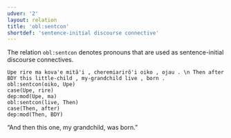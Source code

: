 ```yaml
---
udver: '2'
layout: relation
title: 'obl:sentcon'
shortdef: 'sentence-initial discourse connective'
---
```


The relation `obl:sentcon` denotes pronouns that are used as sentence-initial discourse connectives.

~~~ sdparse
Upe rire ma kova'e mitã'i , cheremiarirõ'i oiko , ojau . \n Then after BDY this little-child , my-grandchild live , born .
obl:sentcon(oiko, Upe)
case(Upe, rire)
dep:mod(Upe, ma)
obl:sentcon(live, Then)
case(Then, after)
dep:mod(Then, BDY)
~~~

“And then this one, my grandchild, was born.”

<!-- Interlanguage links updated Ne 5. května 2024, 18:21:41 CEST -->
